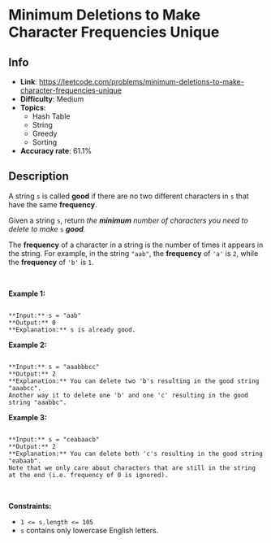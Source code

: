 # Minimum Deletions to Make Character Frequencies Unique

## Info  
- **Link**: https://leetcode.com/problems/minimum-deletions-to-make-character-frequencies-unique
- **Difficulty**: Medium  
- **Topics**:   
    - Hash Table
    - String
    - Greedy
    - Sorting
- **Accuracy rate**: 61.1%  

## Description  
    
A string `s` is called **good** if there are no two different characters in `s` that have the same **frequency**.


Given a string `s`, return *the **minimum** number of characters you need to delete to make* `s` ***good**.*


The **frequency** of a character in a string is the number of times it appears in the string. For example, in the string `"aab"`, the **frequency** of `'a'` is `2`, while the **frequency** of `'b'` is `1`.


 


**Example 1:**



```

**Input:** s = "aab"
**Output:** 0
**Explanation:** s is already good.

```

**Example 2:**



```

**Input:** s = "aaabbbcc"
**Output:** 2
**Explanation:** You can delete two 'b's resulting in the good string "aaabcc".
Another way it to delete one 'b' and one 'c' resulting in the good string "aaabbc".
```

**Example 3:**



```

**Input:** s = "ceabaacb"
**Output:** 2
**Explanation:** You can delete both 'c's resulting in the good string "eabaab".
Note that we only care about characters that are still in the string at the end (i.e. frequency of 0 is ignored).

```

 


**Constraints:**


* `1 <= s.length <= 105`
* `s` contains only lowercase English letters.


  
    